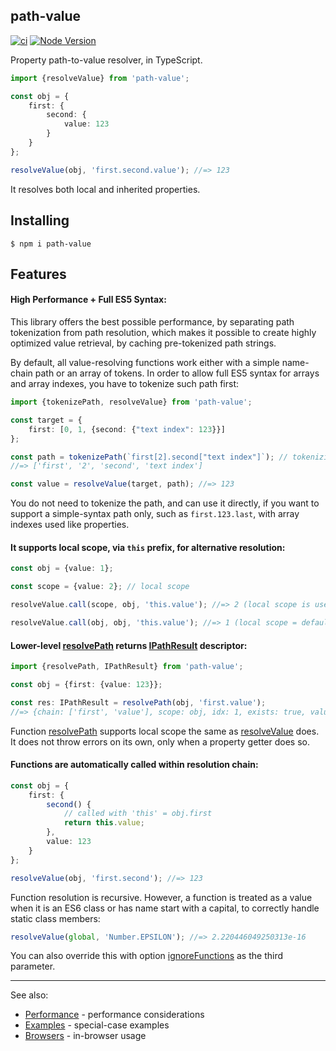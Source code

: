 path-value
----------

[![ci](https://github.com/vitaly-t/path-value/actions/workflows/ci.yml/badge.svg)](https://github.com/vitaly-t/path-value/actions/workflows/ci.yml)
[![Node Version](https://img.shields.io/badge/nodejs-16%20--%2022-green.svg?logo=node.js&style=flat)](https://nodejs.org)

Property path-to-value resolver, in TypeScript.

```ts
import {resolveValue} from 'path-value';

const obj = {
    first: {
        second: {
            value: 123
        }
    }
};

resolveValue(obj, 'first.second.value'); //=> 123
```

It resolves both local and inherited properties.

## Installing

```
$ npm i path-value
```

## Features

#### High Performance + Full ES5 Syntax:

This library offers the best possible performance, by separating path tokenization from path resolution,
which makes it possible to create highly optimized value retrieval, by caching pre-tokenized path strings.

By default, all value-resolving functions work either with a simple name-chain path or an array of tokens.
In order to allow full ES5 syntax for arrays and array indexes, you have to tokenize such path first:

```ts
import {tokenizePath, resolveValue} from 'path-value';

const target = {
    first: [0, 1, {second: {"text index": 123}}]
};

const path = tokenizePath(`first[2].second["text index"]`); // tokenizing verbose ES5 path
//=> ['first', '2', 'second', 'text index']

const value = resolveValue(target, path); //=> 123
```

You do not need to tokenize the path, and can use it directly, if you want to support a simple-syntax path only,
such as `first.123.last`, with array indexes used like properties.

#### It supports local scope, via `this` prefix, for alternative resolution:

```ts
const obj = {value: 1};

const scope = {value: 2}; // local scope

resolveValue.call(scope, obj, 'this.value'); //=> 2 (local scope is used)

resolveValue.call(obj, obj, 'this.value'); //=> 1 (local scope = default scope)
```

#### Lower-level [resolvePath] returns [IPathResult] descriptor:

```ts
import {resolvePath, IPathResult} from 'path-value';

const obj = {first: {value: 123}};

const res: IPathResult = resolvePath(obj, 'first.value');
//=> {chain: ['first', 'value'], scope: obj, idx: 1, exists: true, value: 123}
```

Function [resolvePath] supports local scope the same as [resolveValue] does. It does not throw errors on its own, only
when a property getter does so.

#### Functions are automatically called within resolution chain:

```ts
const obj = {
    first: {
        second() {
            // called with 'this' = obj.first
            return this.value;
        },
        value: 123
    }
};

resolveValue(obj, 'first.second'); //=> 123
```

Function resolution is recursive. However, a function is treated as a value when it is an ES6 class or has name start
with a capital, to correctly handle static class members:

```js
resolveValue(global, 'Number.EPSILON'); //=> 2.220446049250313e-16
```

You can also override this with option [ignoreFunctions] as the third parameter.

---

See also:

* [Performance](http://github.com/vitaly-t/path-value/wiki/Performance) - performance considerations
* [Examples](http://github.com/vitaly-t/path-value/wiki/Examples) - special-case examples
* [Browsers](http://github.com/vitaly-t/path-value/wiki/Browsers) - in-browser usage

[resolvePath]:https://github.com/vitaly-t/path-value/blob/main/src/parsers.ts#L17

[IPathResult]:https://github.com/vitaly-t/path-value/blob/main/src/types.ts#L80

[resolveValue]:https://github.com/vitaly-t/path-value/blob/main/src/resolvers.ts#L18

[ignoreFunctions]:https://github.com/vitaly-t/path-value/blob/main/src/types.ts#L28
